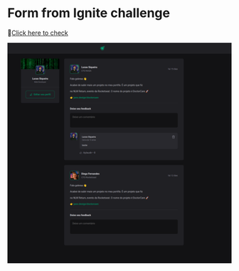 # Form from Ignite challenge

🔗[Click here to check](https://react-simple-form-ignite.vercel.app/)

![preview](./src/assets/screenshotForm.png)
